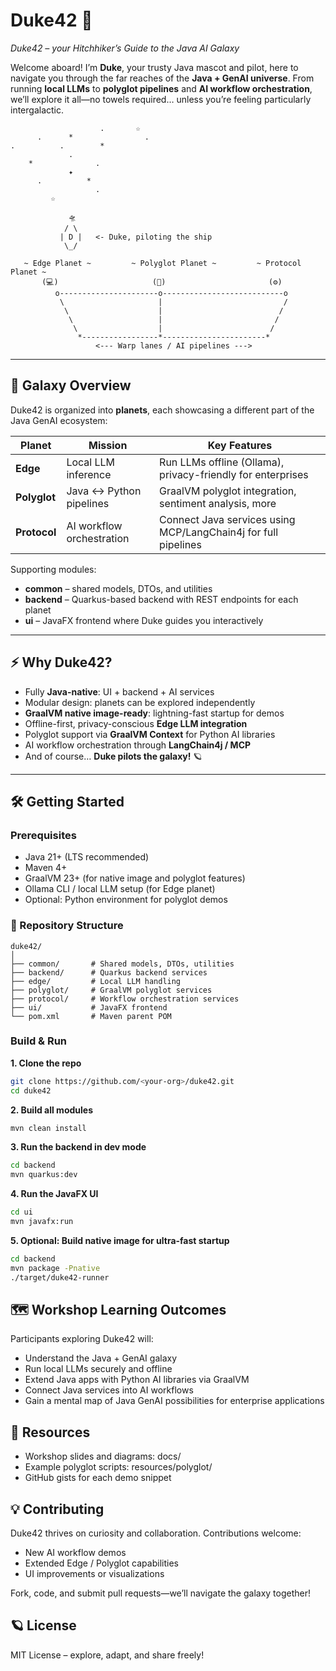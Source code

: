 # Duke42 🚀

*Duke42 – your Hitchhiker’s Guide to the Java AI Galaxy*

Welcome aboard! I’m **Duke**, your trusty Java mascot and pilot, here to navigate you through the far reaches of the **Java + GenAI universe**. From running **local LLMs** to **polyglot pipelines** and **AI workflow orchestration**, we’ll explore it all—no towels required… unless you’re feeling particularly intergalactic.


                        .       ☆
          .      *                .
    .          .        *
                 .
        *              .
                 ✦
          .          *
                       .
             ☆

                 🛸
                / \
               | D |   <- Duke, piloting the ship
                \_/

       ~ Edge Planet ~         ~ Polyglot Planet ~         ~ Protocol Planet ~
           (💻)                     (🐍)                       (⚙️)
              o----------------------o---------------------------o
               \                     |                           /
                \                    |                          /
                 \                   |                         /
                  \                  |                        /
                   *-----------------*-----------------------*
                       <--- Warp lanes / AI pipelines --->

---

## 🌌 Galaxy Overview

Duke42 is organized into **planets**, each showcasing a different part of the Java GenAI ecosystem:

| Planet     | Mission                  | Key Features |
|-----------|--------------------------|--------------|
| **Edge**   | Local LLM inference       | Run LLMs offline (Ollama), privacy-friendly for enterprises |
| **Polyglot** | Java ↔ Python pipelines | GraalVM polyglot integration, sentiment analysis, more |
| **Protocol** | AI workflow orchestration | Connect Java services using MCP/LangChain4j for full pipelines |

Supporting modules:

- **common** – shared models, DTOs, and utilities  
- **backend** – Quarkus-based backend with REST endpoints for each planet  
- **ui** – JavaFX frontend where Duke guides you interactively  

---

## ⚡ Why Duke42?

- Fully **Java-native**: UI + backend + AI services  
- Modular design: planets can be explored independently  
- **GraalVM native image-ready**: lightning-fast startup for demos  
- Offline-first, privacy-conscious **Edge LLM integration**  
- Polyglot support via **GraalVM Context** for Python AI libraries  
- AI workflow orchestration through **LangChain4j / MCP**  
- And of course… **Duke pilots the galaxy!** 🪐  

---

## 🛠️ Getting Started

### Prerequisites

- Java 21+ (LTS recommended)  
- Maven 4+  
- GraalVM 23+ (for native image and polyglot features)  
- Ollama CLI / local LLM setup (for Edge planet)  
- Optional: Python environment for polyglot demos  

### 📂 Repository Structure

```
duke42/
│
├── common/       # Shared models, DTOs, utilities
├── backend/      # Quarkus backend services
├── edge/         # Local LLM handling
├── polyglot/     # GraalVM polyglot services
├── protocol/     # Workflow orchestration services
├── ui/           # JavaFX frontend
└── pom.xml       # Maven parent POM
```

### Build & Run

**1. Clone the repo**

```bash
git clone https://github.com/<your-org>/duke42.git
cd duke42
```

**2. Build all modules**
```bash
mvn clean install
```

**3. Run the backend in dev mode**

```bash
cd backend
mvn quarkus:dev
```

**4. Run the JavaFX UI**

```bash
cd ui
mvn javafx:run
```

**5. Optional: Build native image for ultra-fast startup**

```bash
cd backend
mvn package -Pnative
./target/duke42-runner
```

## 🗺️ Workshop Learning Outcomes

Participants exploring Duke42 will:

- Understand the Java + GenAI galaxy
- Run local LLMs securely and offline
- Extend Java apps with Python AI libraries via GraalVM
- Connect Java services into AI workflows
- Gain a mental map of Java GenAI possibilities for enterprise applications

## 📖 Resources

- Workshop slides and diagrams: docs/
- Example polyglot scripts: resources/polyglot/
- GitHub gists for each demo snippet

## 💡 Contributing

Duke42 thrives on curiosity and collaboration. Contributions welcome:
- New AI workflow demos
- Extended Edge / Polyglot capabilities
- UI improvements or visualizations

Fork, code, and submit pull requests—we’ll navigate the galaxy together!

## 🪐 License
MIT License – explore, adapt, and share freely!

